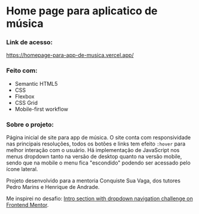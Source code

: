 # Home page para aplicatico de música

### Link de acesso:
https://homepage-para-app-de-musica.vercel.app/

### Feito com:

- Semantic HTML5 
- CSS 
- Flexbox
- CSS Grid
- Mobile-first workflow

### Sobre o projeto:
Página inicial de site para app de música. O site conta com responsividade nas principais resoluções, todos os botões e links tem efeito `:hover` para melhor interação com o usuário. Há implementação de JavaScript nos menus dropdown tanto na versão de desktop quanto na versão mobile, sendo que na mobile o menu fica "escondido" podendo ser acessado pelo ícone lateral. 

Projeto desenvolvido para a mentoria Conquiste Sua Vaga, dos tutores Pedro Marins e Henrique de Andrade.

Me inspirei no desafio: [Intro section with dropdown navigation challenge on Frontend Mentor](https://www.frontendmentor.io/challenges/intro-section-with-dropdown-navigation-ryaPetHE5).